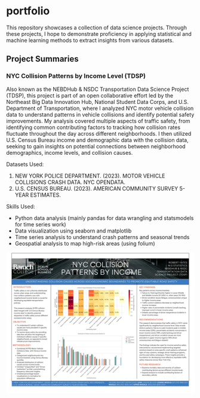 # portfolio

This repository showcases a collection of data science projects. Through these projects, I hope to demonstrate proficiency in applying statistical and machine learning methods to extract insights from various datasets.

## Project Summaries
### NYC Collision Patterns by Income Level (TDSP)
Also known as the NEBDHub & NSDC Transportation Data Science Project (TDSP), this project is part of an open collaborative effort led by the Northeast Big Data Innovation Hub, National Student Data Corps, and U.S. Department of Transportation, where I analyzed NYC motor vehicle collision data to understand patterns in vehicle collisions and identify potential safety improvements. My analysis covered multiple aspects of traffic safety, from identifying common contributing factors to tracking how collision rates fluctuate throughout the day across different neighborhoods. I then utilized U.S. Census Bureau income and demographic data with the collision data, seeking to gain insights on potential connections between neighborhood demographics, income levels, and collision causes.

Datasets Used:
1. NEW YORK POLICE DEPARTMENT. (2023). MOTOR VEHICLE COLLISIONS CRASH DATA. NYC OPENDATA.
2. U.S. CENSUS BUREAU. (2023). AMERICAN COMMUNITY SURVEY 5-YEAR ESTIMATES.

Skills Used:
* Python data analysis (mainly pandas for data wrangling and statsmodels for time series work)
* Data visualization using seaborn and matplotlib
* Time series analysis to understand crash patterns and seasonal trends
* Geospatial analysis to map high-risk areas (using folium)


![Alt text](NYC%20Collision%20Patterns%20by%20Income%20Level%20(TDSP)/TDSP_Posterboard.jpg)

